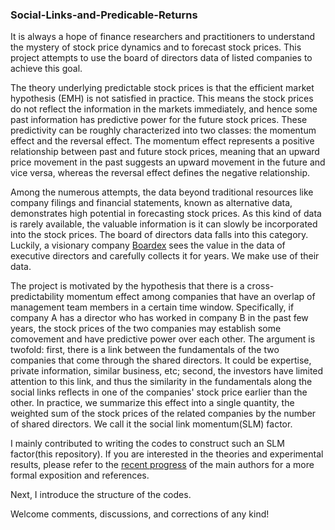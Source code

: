 ### Social-Links-and-Predicable-Returns

It is always a hope of finance researchers and practitioners to understand the mystery of stock price dynamics and to forecast stock prices. This project attempts to use the board of directors data of listed companies to achieve this goal.

The theory underlying predictable stock prices is that the efficient market hypothesis (EMH) is not satisfied in practice. This means the stock prices do not reflect the information in the markets immediately, and hence some past information has predictive power for the future stock prices. These predictivity can be roughly characterized into two classes: the momentum effect and the reversal effect. The momentum effect represents a positive relationship between past and future stock prices, meaning that an upward price movement in the past suggests an upward movement in the future and vice versa, whereas the reversal effect defines the negative relationship. 

Among the numerous attempts, the data beyond traditional resources like company filings and financial statements, known as alternative data, demonstrates high potential in forecasting stock prices. As this kind of data is rarely available, the valuable information is it can slowly be incorporated into the stock prices. The board of directors data falls into this category. Luckily, a visionary company [Boardex](https://papers.ssrn.com/sol3/papers.cfm?abstract_id=4477466) sees the value in the data of executive directors and carefully collects it for years. We make use of their data. 

The project is motivated by the hypothesis that there is a cross-predictability momentum effect among companies that have an overlap of management team members in a certain time window. Specifically, if company A has a director who has worked in company B in the past few years, the stock prices of the two companies may establish some comovement and have predictive power over each other. The argument is twofold: first, there is a link between the fundamentals of the two companies that come through the shared directors. It could be expertise, private information, similar business, etc; second, the investors have limited attention to this link, and thus the similarity in the fundamentals along the social links reflects in one of the companies' stock price earlier than the other. In practice, we summarize this effect into a single quantity, the weighted sum of the stock prices of the related companies by the number of shared directors. We call it the social link momentum(SLM) factor.

I mainly contributed to writing the codes to construct such an SLM factor(this repository). If you are interested in the theories and experimental results, please refer to the [recent progress](https://papers.ssrn.com/sol3/papers.cfm?abstract_id=4477466) of the main authors for a more formal exposition and references. 

Next, I introduce the structure of the codes. 



Welcome comments, discussions, and corrections of any kind!
